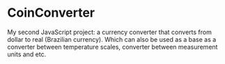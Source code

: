 # CoinConverter
My second JavaScript project: a currency converter that converts from dollar to real (Brazilian currency). Which can also be used as a base as a converter between temperature scales, converter between measurement units and etc.
